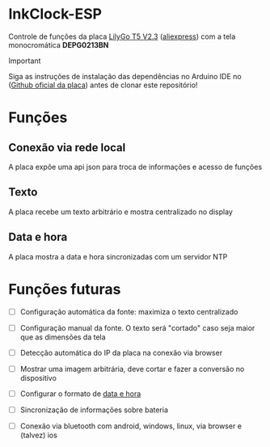 # InkClock-ESP

Controle de funções da placa [LilyGo T5 V2.3](https://www.lilygo.cc/products/t5-v2-3-1) \([aliexpress](https://pt.aliexpress.com/item/1005003063164032.html)\) com a tela monocromática __DEPG0213BN__

> [!IMPORTANT]
> Siga as instruções de instalação das dependências no Arduino IDE no \([Github oficial da placa](https://github.com/Xinyuan-LilyGO/LilyGo-T5-Epaper-Series)\) antes de clonar este repositório!

# Funções

## Conexão via rede local

A placa expõe uma api json para troca de informações e acesso de funções

## Texto

A placa recebe um texto arbitrário e mostra centralizado no display

## Data e hora

A placa mostra a data e hora sincronizadas com um servidor NTP

# Funções futuras

- [ ] Configuração automática da fonte: maximiza o texto centralizado
- [ ] Configuração manual da fonte. O texto será "cortado" caso seja maior que as dimensões da tela
- [ ] Detecção automática do IP da placa na conexão via browser
- [ ] Mostrar uma imagem arbitrária, deve cortar e fazer a conversão no dispositivo
- [ ] Configurar o formato de [data e hora](#-data-e-hora)
- [ ] Sincronização de informações sobre bateria
- [ ] Conexão via bluetooth com android, windows, linux, via browser e (talvez) ios

